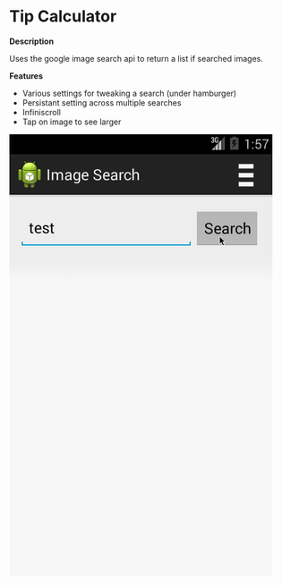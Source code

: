 Tip Calculator
========

**Description**

Uses the google image search api to return a list if searched images.

**Features**

- Various settings for tweaking a search (under hamburger)
- Persistant setting across multiple searches
- Infiniscroll
- Tap on image to see larger

<img src="https://github.com/jrea/imagesearch/blob/master/image_search.gif" />

